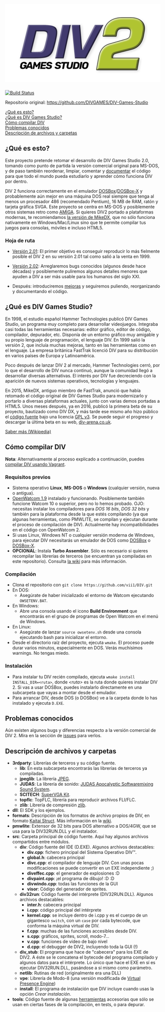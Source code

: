 <h1 align="center"><img src="https://github.com/VisualStudioEX3/Home/blob/master/pictures/div_games_studio/div2_logo.png" alt="DIV Games Studio 2" width="512" title="Logo de @VisualStudioEX3 usado bajo licencia CC-BY-4.0"/></h1>

[![Build Status](https://app.travis-ci.com/vii1/DIV.svg?branch=master)](https://app.travis-ci.com/vii1/DIV)

Repositorio original: https://github.com/DIVGAMES/DIV-Games-Studio

[¿Qué es esto?](#qué-es-esto)  
[¿Qué es DIV Games Studio?](#qué-es-div-games-studio)  
[Cómo compilar DIV](#cómo-compilar-div)  
[Problemas conocidos](#problemas-conocidos)  
[Descripción de archivos y carpetas](#descripción-de-archivos-y-carpetas)  

## ¿Qué es esto?
Este proyecto pretende retomar el desarrollo de DIV Games Studio 2.0, tomando como punto de partida la versión comercial original para MS-DOS, y de paso también reordenar, limpiar, comentar y [documentar](https://github.com/vii1/DIV/wiki) el código para que todo el mundo pueda estudiarlo y aprender cómo funciona DIV por dentro.

DIV 2 funciona correctamente en el emulador [DOSBox](https://www.dosbox.com/)/[DOSBox-X](https://dosbox-x.com/) y probablemente aún mejor en una máquina DOS real siempre que tenga al menos un procesador 486 (recomendado Pentium), 16 MB de RAM, ratón y tarjeta gráfica SVGA. Este proyecto se centra en MS-DOS y posiblemente otros sistemas retro como [AMIGA](https://es.wikipedia.org/wiki/Commodore_Amiga). Si quieres DIV2 portado a plataformas modernas, te recomiendamos [la versión de MikeDX](https://github.com/DIVGAMES/DIV-Games-Studio), que no sólo funciona nativamente en Windows/Mac/Linux sino que te permite compilar tus juegos para consolas, móviles e incluso HTML5.

### Hoja de ruta
* [Versión 2.01](https://github.com/vii1/DIV/milestone/1): El primer objetivo es conseguir reproducir lo más fielmente posible el DIV 2 en su versión 2.01 tal como salió a la venta en 1999.

* [Versión 2.02](https://github.com/vii1/DIV/milestone/2): Arreglaremos bugs conocidos (algunos desde hace décadas) y posiblemente puliremos algunos detalles menores que ayuden a DIV a ser más usable para los humanos del siglo XXI.

* Después: introduciremos [mejoras](https://github.com/vii1/DIV/issues?q=is%3Aissue+is%3Aopen+label%3Aenhancement) y seguiremos puliendo, reorganizando y documentando el código.

## ¿Qué es DIV Games Studio?
En 1998, el estudio español Hammer Technologies publicó DIV Games Studio, un programa muy completo para desarrollar videojuegos. Integraba casi todas las herramientas necesarias: editor gráfico, editor de código, compilador, depurador, etc. Disponía de un entorno gráfico muy amigable y su propio lenguaje de programación, el lenguaje DIV. En 1999 salió la versión 2, que incluía muchas mejoras, tanto en las herramientas como en el lenguaje. La empresa británica FastTrak licenció DIV para su distribución en varios países de Europa y Latinoamérica.

Poco después de lanzar DIV 2 al mercado, Hammer Technologies cerró, por lo que el desarrollo de DIV nunca continuó, aunque la comunidad llegó a desarrollar diversas alternativas. El interés por DIV fue decreciendo con la aparición de nuevos sistemas operativos, tecnologías y lenguajes.

En 2015, MikeDX, antiguo miembro de FastTrak, anunció que había retomado el código original de DIV Games Studio para modernizarlo y portarlo a diversas plataformas actuales, junto con varias demos portadas a HTML5. Unos meses después, ya en 2016, publicó la primera beta de su proyecto, bautizado como DIV DX, y más tarde ese mismo año hizo público el [código fuente](https://github.com/DIVGAMES/DIV-Games-Studio) bajo una licencia [GPL v3](https://github.com/vii1/DIV/blob/master/LICENSE). Se puede seguir el progreso y descargar la última beta en su web, [div-arena.co.uk](http://div-arena.co.uk/).

[Saber más (Wikipedia)](https://es.wikipedia.org/wiki/DIV_Games_Studio)

## Cómo compilar DIV

**Nota**: Alternativamente al proceso explicado a continuación, puedes [compilar DIV usando Vagrant](https://github.com/vii1/DIV/wiki/Compilar-con-Vagrant).

### Requisitos previos
* Sistema operativo **Linux**, **MS-DOS** o **Windows** (cualquier versión, nueva o antigua).
* [OpenWatcom 1.9](http://www.openwatcom.org/) instalado y funcionando. Posiblemente también funcione Watcom 10 o superior, pero no lo hemos probado. OJO: necesitas instalar los compiladores para *DOS 16 bits*, *DOS 32 bits* y también para la plataforma desde la que estés compilando (ya que algunas herramientas, como PMWLITE, se compilan y ejecutan durante el proceso de compilación de DIV). Actualmente hay incompatibilidades en el código con OpenWatcom 2.
* Si usas Linux, Windows NT o cualquier versión moderna de Windows, para ejecutar DIV necesitarás un emulador de DOS como [DOSBox](https://dosbox.com) o [DOSBox-X](https://dosbox-x.com/).
* **OPCIONAL**: Instala **Turbo Assembler**. Sólo es necesario si quieres recompilar las librerías de terceros (se encuentran ya compiladas en este repositorio). Consulta [la wiki](https://github.com/vii1/DIV/wiki/Acerca-de-Turbo-Assembler) para más información.

### Compilación
* Clona el repositorio con `git clone https://github.com/vii1/DIV.git`
* En DOS:
  * Asegúrate de haber inicializado el entorno de Watcom ejecutando `OWSETENV.BAT`.
* En Windows:
  * Abre una consola usando el icono **Build Environment** que encontrarás en el grupo de programas de Open Watcom en el menú de Windows.
* En Linux:
  * Asegúrate de lanzar `source owsetenv.sh` desde una consola ejecutando bash
      para inicializar el entorno.
* Desde el directorio raíz del proyecto, ejecuta `wmake`. El proceso puede durar varios minutos, especialmente en DOS. Verás muchísimos warnings. No tengas miedo.

### Instalación
* Para instalar tu DIV recién compilado, ejecuta `wmake install INSTALL_DIR=<ruta>`, donde _\<ruta\>_ es la ruta donde quieres instalar DIV 2. Si vas a usar DOSBox, puedes instalarlo directamente en una subcarpeta que vayas a montar desde el emulador.
* Para arrancar DIV, desde DOS (o DOSBox) ve a la carpeta donde lo has instalado y ejecuta `D.EXE`.

## Problemas conocidos
Aún existen algunos bugs y diferencias respecto a la versión comercial de DIV 2. Mira en la sección de [issues](https://github.com/vii1/DIV/issues) para verlos.

## Descripción de archivos y carpetas
* **3rdparty**: Librerías de terceros y su código fuente.
  * **lib**: En esta subcarpeta encontrarás las librerías de terceros ya compiladas.
  * **jpeglib**: La librería [JPEG](https://ijg.org/).
  * **JUDAS**: La librería de sonido: [JUDAS Apocalyptic Softwaremixing Sound System](https://github.com/volkertb/JUDAS).
  * **SCITECH**: [SuperVGA Kit](https://web.archive.org/web/19961114153004/http://www.scitechsoft.com/devprod.html).
  * **topflc**: TopFLC, librería para reproducir archivos FLI/FLC.
  * **zlib**: Librería de compresión [zlib](https://zlib.net).
* **dll**: El SDK y los ejemplos.
* **formats**: Descripción de los formatos de archivo propios de DIV, en formato [Kaitai Struct](http://kaitai.io/). Más información en la [wiki](https://github.com/vii1/DIV/wiki/Formatos-de-archivo).
* **pmwlite**: Extensor de 32 bits para DOS alternativo a DOS/4GW, que se usa para la DIV32RUN.DLL y el instalador.
* **src**: Carpeta principal de código fuente. Aquí hay algunos archivos compartidos entre módulos.
  * **div**: Código fuente del IDE (D.EXE). Algunos archivos destacables:
    * **div.cpp**: fichero principal del Sistema Operativo DIV™.
    * **global.h**: cabecera principal
    * **divc.cpp**: el compilador de lenguaje DIV. Con unas pocas modificaciones se puede convertir en un EXE independiente ;)
    * **diveffec.cpp**: el generador de explosiones :D
    * **divpaint.cpp**: ¡el programa de dibujo! :D :D
    * **divwindo.cpp**: todas las funciones de la GUI
    * **visor**: Código del generador de sprites.
  * **div32run**: Código fuente del intérprete (DIV32RUN.DLL). Algunos archivos destacables:
    * **inter.h**: cabecera principal
    * **i.cpp**: código principal del intérprete
    * **kernel.cpp**: se incluye dentro de i.cpp y es el cuerpo de un gigantesco `switch`, con un `case` por cada bytecode, que conforma la máquina virtual de DIV.
    * **f.cpp**: muchas de las funciones accesibles desde DIV.
    * **s.cpp**: gráficos, sprites, scroll, modo-7...
    * **v.cpp**: funciones de vídeo de bajo nivel
    * **d.cpp**: el debugger de DIV2, incluyendo toda la GUI (!)
  * **div_stub**: El programa que hace de "cabecera" para los EXE de DIV2. A éste se le concatena el bytecode del programa compilado y algunos datos para el intérprete. Lo único que hace el EXE en sí es ejecutar DIV32RUN.DLL, pasándose a sí mismo como parámetro.
  * **netlib**: Rutinas de red (originalmente era una DLL)
  * **vpe**: Librería de Modo-8 (una versión modificada de [Virtual Presence Engine](http://www.ii.uib.no/~alexey/vpe/index.html))
  * **install**: El programa de instalación que DIV incluye cuando usas la opción _Crear instalación_.
* **tools**: Código fuente de algunas [herramientas](https://github.com/vii1/DIV/wiki/Herramientas) accesorias que sólo se usan en ciertas fases de la compilación, en tests, o para depurar.

